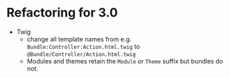 # Refactoring for 3.0

- Twig
  - change all template names from e.g. `Bundle:Controller:Action.html.twig` to `@Bundle/Controller/Action.html.twig`
  - Modules and themes retain the `Module` or `Theme` suffix but bundles do not.
